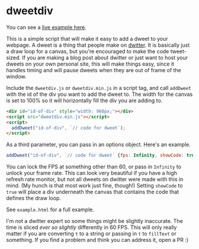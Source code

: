 # dweetdiv

You can see a
[live example here](https://www.bandaloo.fun/dweetdiv/example.html).

This is a simple script that will make it easy to add a dweet to your
webpage. A dweet is a thing that people make on
[dwitter](https://www.dwitter.net/). It is basically just a draw loop for a
canvas, but you're encouraged to make the code tweet-sized. If you are making
a blog post about dwitter or just want to host your dweets on your own
personal site, this will make things easy, since it handles timing and will
pause dweets when they are out of frame of the window.

Include the `dweetdiv.js` or `dweetdiv.min.js` in a script tag, and call
`addDweet` with the id of the div you want to add the dweet to. The width for
the canvas is set to 100% so it will horizontally fill the div you are adding
to.

```html
<div id="id-of-div" style="width: 960px;"></div>
<script src="dweetdiv.min.js"></script>
<script>
  addDweet("id-of-div", `// code for dweet`);
</script>
```

As a third parameter, you can pass in an options object. Here's an example.

```javascript
addDweet("id-of-div", `// code for dweet` {fps: Infinity, showCode: true});
```

You can lock the FPS at something other than 60, or pass in `Infinity` to
unlock your frame rate. This can look very beautiful if you have a high
refresh rate monitor, but not all dweets on dwitter were made with this in
mind. (My hunch is that most work just fine, though!) Setting `showCode` to
`true` will place a div underneath the canvas that contains the code that
defines the draw loop.

See `example.html` for a full example.

I'm not a dwitter expert so some things might be slightly inaccurate. The
time is sliced _ever so slightly_ differently in 60 FPS. This will only
really matter if you are converting `t` to a string or passing in `t` to
`fillText` or something. If you find a problem and think you can address it,
open a PR :)
